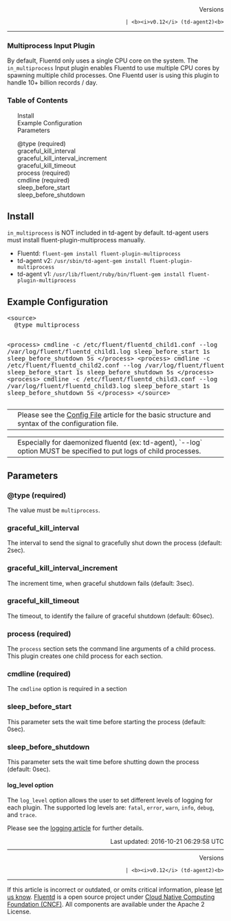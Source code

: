 <section id="main">
<div id="page">
<div class="topic_content">
<article>
<div style="text-align:right">
<div style="text-align:right">
Versions 
  

  

  
    
    | <b><i>v0.12</i> (td-agent2)<b>
</b></b>
</div>
</div>
<hr size="1" style="margin-top: 10px; margin-bottom: 10px; color: rgba(0, 0, 0, .15);"/>
<hgroup>
<h1>Multiprocess Input Plugin</h1>
</hgroup>
<p>By default, Fluentd only uses a single CPU core on the system. The <code>in_multiprocess</code> Input plugin enables Fluentd to use multiple CPU cores by spawning multiple child processes. One Fluentd user is using this plugin to handle 10+ billion records / day.</p>
<a name="install"></a>
<section id="table-of-contents"><h3>Table of Contents</h3>
<ul id="toc">
<li class="toc-item"><a href="#install">Install</a></li>
<li class="toc-item"><a href="#example-configuration">Example Configuration</a></li>
<li class="toc-item"><a href="#parameters">Parameters</a></li>
<ul class="sub-toc">
<li class="sub-toc-item"><a href="#@type-(required)">@type (required)</a></li>
<li class="sub-toc-item"><a href="#graceful_kill_interval">graceful_kill_interval</a></li>
<li class="sub-toc-item"><a href="#graceful_kill_interval_increment">graceful_kill_interval_increment</a></li>
<li class="sub-toc-item"><a href="#graceful_kill_timeout">graceful_kill_timeout</a></li>
<li class="sub-toc-item"><a href="#process-(required)">process (required)</a></li>
<li class="sub-toc-item"><a href="#cmdline-(required)">cmdline (required)</a></li>
<li class="sub-toc-item"><a href="#sleep_before_start">sleep_before_start</a></li>
<li class="sub-toc-item"><a href="#sleep_before_shutdown">sleep_before_shutdown</a></li>
</ul>
</ul>
</section>
<h2>Install</h2>
<p><code>in_multiprocess</code> is NOT included in td-agent by default. td-agent users must install fluent-plugin-multiprocess manually.</p>
<ul>
<li>Fluentd: <code>fluent-gem install fluent-plugin-multiprocess</code>
</li>
<li>td-agent v2: <code>/usr/sbin/td-agent-gem install fluent-plugin-multiprocess</code>
</li>
<li>td-agent v1: <code>/usr/lib/fluent/ruby/bin/fluent-gem install fluent-plugin-multiprocess</code>
</li>
</ul>
<a name="example-configuration"></a><h2>Example Configuration</h2>
<pre class="CodeRay">&lt;source&gt;
  @type multiprocess

  &lt;process&gt;
    cmdline -c /etc/fluent/fluentd_child1.conf --log /var/log/fluent/fluentd_child1.log
    sleep_before_start 1s
    sleep_before_shutdown 5s
  &lt;/process&gt;
  &lt;process&gt;
    cmdline -c /etc/fluent/fluentd_child2.conf --log /var/log/fluent/fluentd_child2.log
    sleep_before_start 1s
    sleep_before_shutdown 5s
  &lt;/process&gt;
  &lt;process&gt;
    cmdline -c /etc/fluent/fluentd_child3.conf --log /var/log/fluent/fluentd_child3.log
    sleep_before_start 1s
    sleep_before_shutdown 5s
  &lt;/process&gt;
&lt;/source&gt;
</pre>
<table class="note">
<td class="icon"></td>
<td class="content">Please see the <a href="config-file">Config File</a> article for the basic structure and syntax of the configuration file.</td>
</table>
<table class="note">
<td class="icon"></td>
<td class="content">Especially for daemonized fluentd (ex: td-agent), `--log` option MUST be specified to put logs of child processes.</td>
</table>
<a name="parameters"></a><h2>Parameters</h2>
<a name="@type-(required)"></a><h3>@type (required)</h3>
<p>The value must be <code>multiprocess</code>.</p>
<a name="graceful_kill_interval"></a><h3>graceful_kill_interval</h3>
<p>The interval to send the signal to gracefully shut down the process (default: 2sec).</p>
<a name="graceful_kill_interval_increment"></a><h3>graceful_kill_interval_increment</h3>
<p>The increment time, when graceful shutdown fails (default: 3sec).</p>
<a name="graceful_kill_timeout"></a><h3>graceful_kill_timeout</h3>
<p>The timeout, to identify the failure of graceful shutdown (default: 60sec).</p>
<a name="process-(required)"></a><h3>process (required)</h3>
<p>The <code>process</code> section sets the command line arguments of a child process. This plugin creates one child process for each <process> section.</process></p>
<a name="cmdline-(required)"></a><h3>cmdline (required)</h3>
<p>The <code>cmdline</code> option is required in a <process> section</process></p>
<a name="sleep_before_start"></a><h3>sleep_before_start</h3>
<p>This parameter sets the wait time before starting the process (default: 0sec).</p>
<a name="sleep_before_shutdown"></a><h3>sleep_before_shutdown</h3>
<p>This parameter sets the wait time before shutting down the process (default: 0sec).</p>
<h4>log_level option</h4>
<p>The <code>log_level</code> option allows the user to set different levels of logging for each plugin. The supported log levels are: <code>fatal</code>, <code>error</code>, <code>warn</code>, <code>info</code>, <code>debug</code>, and <code>trace</code>.</p>
<p>Please see the <a href="logging">logging article</a> for further details.</p>
<div style="text-align:right">
  Last updated: 2016-10-21 06:29:58 UTC
  </div>
<hr size="1" style="margin-top: 10px; margin-bottom: 10px; color: rgba(0, 0, 0, .15);"/>
<div style="text-align:right">
Versions 
  

  

  
    
    | <b><i>v0.12</i> (td-agent2)<b>
</b></b>
</div>
<hr size="1" style="margin-top: 10px; margin-bottom: 10px; color: rgba(0, 0, 0, .15);"/>
<p>
    If this article is incorrect or outdated, or omits critical information, please <a href="https://github.com/fluent/fluentd-docs/issues?state=open">let us know</a>. <a href="http://www.fluentd.org/">Fluentd</a> is a  open source project under <a href="https://cncf.io/">Cloud Native Computing Foundation (CNCF)</a>. All components are available under the Apache 2 License.
  </p>
</article>
</div>
<!-- /#topic_content -->
</div>
<!-- /#page -->
</section>